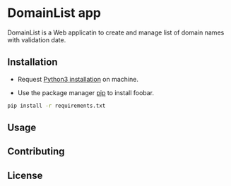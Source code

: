 # DomainList app

DomainList is a Web applicatin to create and manage list of domain names with validation date.

## Installation

- Request [Python3 installation](https://www.python.org/downloads/) on machine.

- Use the package manager [pip](https://pip.pypa.io/en/stable/) to install foobar.

```bash
pip install -r requirements.txt
```

## Usage



## Contributing


## License
